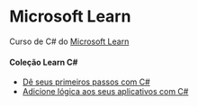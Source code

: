 # Microsoft Learn
Curso de C# do [Microsoft Learn](https://docs.microsoft.com/pt-br/learn/)

#### Coleção Learn C#
- [Dê seus primeiros passos com C#](https://github.com/erikamaylim/Microsoft-Learn-C-Sharp/tree/main/Cole%C3%A7%C3%A3o-Learn-C-Sharp/D%C3%AA-seus-primeiros-passos-com-C-Sharp)
- [Adicione lógica aos seus aplicativos com C#](https://github.com/erikamaylim/Microsoft-Learn-C-Sharp/tree/main/Cole%C3%A7%C3%A3o-Learn-C-Sharp/Adicione-l%C3%B3gica-aos-seus-aplicativos-com-C-Sharp)

